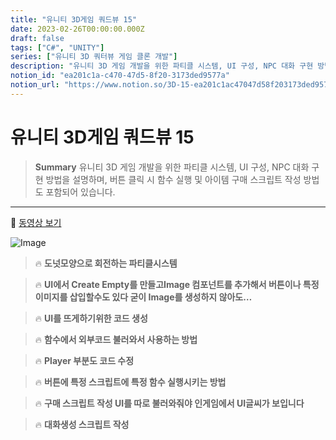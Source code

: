 ```yaml
---
title: "유니티 3D게임 쿼드뷰 15"
date: 2023-02-26T00:00:00.000Z
draft: false
tags: ["C#", "UNITY"]
series: ["유니티 3D 쿼터뷰 게임 클론 개발"]
description: "유니티 3D 게임 개발을 위한 파티클 시스템, UI 구성, NPC 대화 구현 방법을 설명하며, 버튼 클릭 시 함수 실행 및 아이템 구매 스크립트 작성 방법도 포함되어 있습니다."
notion_id: "ea201c1a-c470-47d5-8f20-3173ded9577a"
notion_url: "https://www.notion.so/3D-15-ea201c1ac47047d58f203173ded9577a"
---
```


# 유니티 3D게임 쿼드뷰 15

> **Summary**
> 유니티 3D 게임 개발을 위한 파티클 시스템, UI 구성, NPC 대화 구현 방법을 설명하며, 버튼 클릭 시 함수 실행 및 아이템 구매 스크립트 작성 방법도 포함되어 있습니다.

---

🎥 [동영상 보기](https://www.youtube.com/watch?v=r27DFyivQCY&list=PLO-mt5Iu5TeYkrBzWKuTCl6IUm_bA6BKy&index=15)

![Image](https://prod-files-secure.s3.us-west-2.amazonaws.com/09ccd4d5-876c-4bba-bbdf-cc77a0a11257/7df5f06e-f442-436b-8883-9d0aae1a41ff/Untitled.png?X-Amz-Algorithm=AWS4-HMAC-SHA256&X-Amz-Content-Sha256=UNSIGNED-PAYLOAD&X-Amz-Credential=ASIAZI2LB4664B7ZHXR7%2F20250724%2Fus-west-2%2Fs3%2Faws4_request&X-Amz-Date=20250724T083829Z&X-Amz-Expires=3600&X-Amz-Security-Token=IQoJb3JpZ2luX2VjEAAaCXVzLXdlc3QtMiJIMEYCIQDNWBTZtIudfWnZ61tV1IibBpArSlbr9yMapRMD%2BlyUmQIhAIdcWBBy80KmySIiBnfHj87CTZxnak%2FUEwFeIxBao7o%2BKv8DCCkQABoMNjM3NDIzMTgzODA1IgzmyQpFNBAshrMQtWsq3AOWgG%2F6eIDy3CEHkVb2ADctrKeq%2FcnznMwDp8NUIHRj%2BPrZVIRvgMIlGqPHfbCrML5A6MspYD8NHvhd5h5DBEEM3OPreRBTSoPO7LkwMBKb00mrDx%2B7126ZRGH5iCIi0gaPzuocPqHPT7Tu%2FO9yechDdNGRhSGA3LKfnznN8QJsT4qc7Y3XGuwCIf8lIvVOB8itsl881Fvl6IHRg4YTO6HWTPq%2Be3laGI84FjZ0cizPUoOG%2BEmgjrHs3gu%2FgVALIvXEFV7qgre4hgHQlt69EsFQ6ZPKpiI%2F06GVasNL0PkhLni%2BvPgtTDQUSF8Wv3dMa8WIHyjWTysh%2FwxhQvxdjVO%2FoGIxg87JgjQcPOzZ9KfKXzZch6rfKibY%2FpQ%2BLdUzaYJDzqIUI09i2r95v3tAp7lxjM44DptiQoQ1WhSvqPWdgWx16rP5XtT68CydbtNEQnPEJ0F5YJ1YAC5R33qMCAoQihp3B%2Be8Dmz0Yjo5MQyopPmoLx5Sk5HRbjDyJGwcOWL3xpRkzTs6hLjeqcUhN5ArUVNriAdxZppyDIeYp8USymknnN0E8TQeciqu8yA%2BziaU9cjTy2RJ2Fro0bZtSBhoVAwmQn%2BtHuBa9s2aTD30MFTzKyRmDUPS28VEnDCHz4fEBjqkAa%2Bf5ZC4JKzpW%2BEBWEywWjuT1tCbCtJgUo%2Fr3xvu%2FPgQXjvE3S2Ab5B2D%2BWjI6P5PiCR75ipS4H%2BYmR2jM84OkTHKu8Hynf0sZXBD%2BMu%2FJ4j7Qkf2JXAvMlex3OEXoIIio83fEKkO3fX3tU6kK1cxQgrkhg1K%2FQas2NNTBB3A2MotlaAdajiqHsCDlrpaXiHIgKS63ZFt9QTYBfN1LZfyJOIkHkn&X-Amz-Signature=c1c57593feb39c9584169ef0a214e4a8de9be6a0166bcc91d4a1ae9ac6485d1f&X-Amz-SignedHeaders=host&x-amz-checksum-mode=ENABLED&x-id=GetObject)

> 🔥 **도넛모양으로 회전하는 파티클시스템**

> 🔥 **UI에서 Create Empty를 만들고Image 컴포넌트를 추가해서 버튼이나 특정이미지를 삽입할수도 있다 굳이 Image를 생성하지 않아도…**

> 🔥 **UI를 뜨게하기위한 코드 생성**

> 🔥 **함수에서 외부코드 불러와서 사용하는 방법**

> 🔥 **Player 부분도 코드 수정**

> 🔥 **버튼에 특정 스크립트에 특정 함수 실행시키는 방법**

> 🔥 **구매 스크립트 작성 UI를 따로 불러와줘야 인게임에서 UI글씨가 보입니다**

> 🔥 **대화생성 스크립트 작성**

